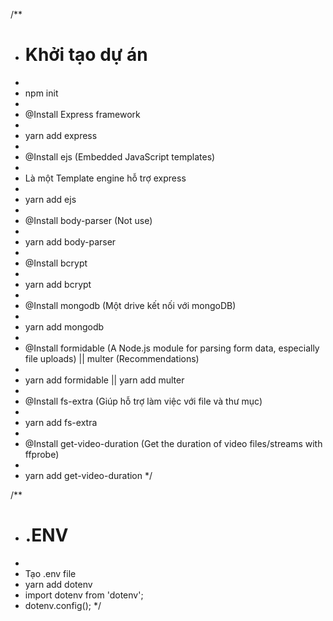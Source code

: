 /**
* # Khởi tạo dự án
*
* npm init
*
* @Install Express framework
*
* yarn add express
*
* @Install ejs (Embedded JavaScript templates)
*
* Là một Template engine hỗ trợ express
*
* yarn add ejs
*
* @Install body-parser (Not use)
*
* yarn add body-parser
*
* @Install bcrypt
*
* yarn add bcrypt
*
* @Install mongodb (Một drive kết nối với mongoDB)
*
* yarn add mongodb
*
* @Install formidable (A Node.js module for parsing form data, especially file uploads) || multer (Recommendations)
*
* yarn add formidable || yarn add multer
*
* @Install fs-extra (Giúp hỗ trợ làm việc với file và thư mục)
*
* yarn add fs-extra
*
* @Install get-video-duration (Get the duration of video files/streams with ffprobe)
*
* yarn add get-video-duration
*/

/**
* # .ENV
*
* Tạo .env file
* yarn add dotenv
* import dotenv from 'dotenv';
* dotenv.config();
*/
